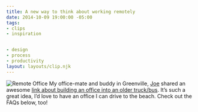 ```yaml
---
title: A new way to think about working remotely
date: 2014-10-09 19:00:00 -05:00
tags:
- clips
- inspiration


- design
- process
- productivity
layout: layouts/clip.njk
---
```


![Remote Office]({{base.url}}/img/posts/after_remote_office.jpg)
My office-mate and buddy in Greenville, [Joe](https://www.twitter.com/joeytamburro) shared an awesome [link about building an office into an older truck/bus](https://davidmckinney.com/blog/2013/12/29/redesigning-the-office). It’s such a great idea, I’d love to have an office I can drive to the beach. Check out the FAQs below, too!